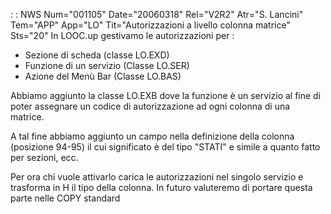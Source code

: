  :  : NWS Num="001105" Date="20060318" Rel="V2R2" Atr="S. Lancini" Tem="APP" App="LO" Tit="Autorizzazioni a livello colonna matrice" Sts="20"
In LOOC.up gestivamo le autorizzazioni per : 
- Sezione di scheda (classe LO.EXD)
- Funzione di un servizio (Classe LO.SER)
- Azione del Menù Bar (Classe LO.BAS)

Abbiamo aggiunto la classe LO.EXB dove la funzione è un servizio al fine di poter assegnare un codice di autorizzazione ad ogni colonna di una matrice.

A tal fine abbiamo aggiunto un campo nella definizione della colonna (posizione 94-95) il cui significato è del tipo "STATI" e simile a quanto fatto per sezioni, ecc.

Per ora chi vuole attivarlo carica le autorizzazioni nel singolo servizio e trasforma in H il tipo
della colonna. In futuro valuteremo di portare questa parte nelle COPY standard 